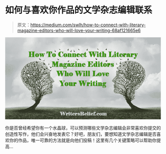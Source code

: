 # 如何与喜欢你作品的文学杂志编辑联系

> 原文：<https://medium.com/swlh/how-to-connect-with-literary-magazine-editors-who-will-love-your-writing-68af121665e6>

![](img/28e6a1f65aa601eea64f2367bda94e97.png)

你是否曾经希望你有一个水晶球，可以预测哪些文学杂志编辑会非常喜欢你提交的创造性写作，他们会兴奋地发表它？好吧，朋友们，要想知道文学杂志编辑是否喜欢你的作品，唯一可靠的方法就是向他们投稿！这里有几个关键策略可以帮助你提高…